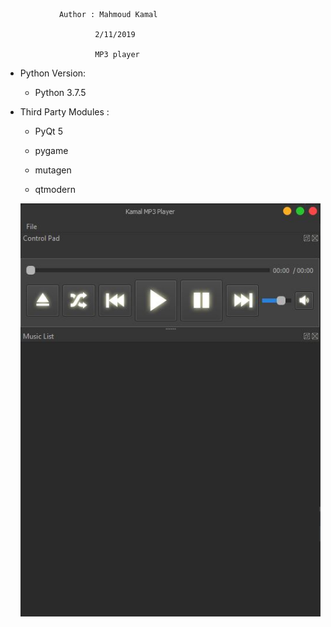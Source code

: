 				Author : Mahmoud Kamal

						2/11/2019

						MP3 player
						
						

* Python Version:

	- Python 3.7.5
	
* Third Party Modules :

	- PyQt 5
	
	- pygame 
	
	- mutagen
	
	- qtmodern
	
	
	
	![alt text](https://github.com/KamalTD/MP3Player/blob/master/Prev/MP3_Player.JPG)
